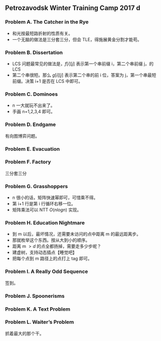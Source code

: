 ## Petrozavodsk Winter Training Camp 2017 d

### Problem A. The Catcher in the Rye

* 和光按最短路折射的性质有关。
* 一个无脑的做法是三分套三分，但会 TLE，得施展黄金分割才能苟。

### Problem B. Dissertation

* LCS 问题最常见的做法是，$f[i][j]$ 表示第一个串前缀 i，第二个串前缀 j，的 LCS
* 第二个串很短。那么 $g[i][j]$ 表示第二个串的前 i 位，答案为 j，第一个串最短前缀。决策 i+1 是否在 LCS 中即可。

### Problem C. Dominoes

* n 一大就玩不出来了。
* 手画 n=1,2,3,4 即可。

### Problem D. Endgame

有向图博弈问题。

### Problem E. Evacuation

### Problem F. Factory

三分套三分

### Problem G. Grasshoppers

* n 很小的话，矩阵快速幂即可，可惜乘不得。
* 第 i+1 行是第 i 行循环右移一位。
* 矩阵乘法可以 NTT $O(nlogn)$  实现。

### Problem H. Education Nightmare

* 到 m 以后，最坏情况，还需要未访问的点中距离 m 的最远距离步。
* 那就枚举这个东西。按从大到小的顺序。
* 距离 m $> d$ 的点全都扬掉，需要走多少步呢？
* 建虚树，支持动态插点【睡觉吧】
* 把每个点到 m 路径上的点打上 tag 即可。

### Problem I. A Really Odd Sequence

签到。

### Problem J. Spoonerisms

### Problem K. A Text Problem

### Problem L. Waiter’s Problem

抓着最大的那个干。

